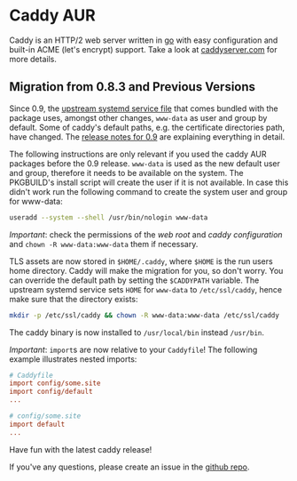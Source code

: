 # Caddy AUR

Caddy is an HTTP/2 web server written in [go](golang.org) with easy configuration and built-in ACME (let's encrypt) support.
Take a look at [caddyserver.com](https://caddyserver.com/) for more details.

## Migration from 0.8.3 and Previous Versions

Since 0.9, the [upstream systemd service file](https://github.com/mholt/caddy/blob/master/dist/init/linux-systemd/caddy.service) that comes bundled with the package uses, amongst other changes, `www-data` as user and group by default.
Some of caddy's default paths, e.g. the certificate directories path, have changed.
The [release notes for 0.9](https://caddyserver.com/blog/caddy-0_9-released) are explaining everything in detail.

The following instructions are only relevant if you used the caddy AUR packages before the 0.9 release.
`www-data` is used as the new default user and group, therefore it needs to be available on the system.
The PKGBUILD's install script will create the user if it is not available.
In case this didn't work run the following command to create the system user and group for www-data:

```sh
useradd --system --shell /usr/bin/nologin www-data
```

*Important*: check the permissions of the *web root* and *caddy configuration* and `chown -R www-data:www-data` them if necessary.

TLS assets are now stored in `$HOME/.caddy`, where `$HOME` is the run users home directory.
Caddy will make the migration for you, so don't worry.
You can override the default path by setting the `$CADDYPATH` variable.
The upstream systemd service sets `HOME` for `www-data` to `/etc/ssl/caddy`, hence make sure that the directory exists:

```sh
mkdir -p /etc/ssl/caddy && chown -R www-data:www-data /etc/ssl/caddy
```

The caddy binary is now installed to `/usr/local/bin` instead `/usr/bin`.

*Important*: `import`s are now relative to your `Caddyfile`! The following example illustrates nested imports:

```ini
# Caddyfile
import config/some.site
import config/default
...

# config/some.site
import default
...
```

Have fun with the latest caddy release!

If you've any questions, please create an issue in the [github repo](https://github.com/klingtnet/caddy-AUR).
